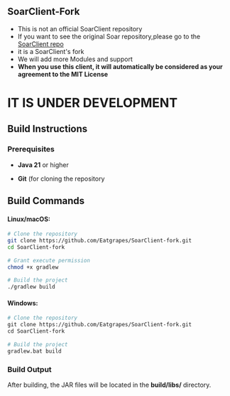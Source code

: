 ## SoarClient-Fork
- This is not an official SoarClient repository
- If you want to see the original Soar repository,please go to the [SoarClient repo](https://www.github.com/Soar-Client/SoarClient) 
- it is a SoarClient's fork 
- We will add more Modules and support
- **When you use this client, it will automatically be considered as your agreement to the MIT License**
  
# IT IS UNDER DEVELOPMENT

## Build Instructions 

### Prerequisites 

- **Java 21** or higher

- **Git** (for cloning the repository

## Build Commands 
#### Linux/macOS:
```bash
# Clone the repository  
git clone https://github.com/Eatgrapes/SoarClient-fork.git  
cd SoarClient-fork  
  
# Grant execute permission  
chmod +x gradlew  
  
# Build the project  
./gradlew build
```
#### Windows:
```bash
# Clone the repository  
git clone https://github.com/Eatgrapes/SoarClient-fork.git  
cd SoarClient-fork  
  
# Build the project  
gradlew.bat build
```
### Build Output 

After building, the JAR files will be located in the **build/libs/** directory. 


